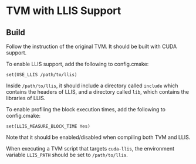 # TVM with LLIS Support

## Build

Follow the instruction of the original TVM. It should be built with CUDA support.


To enable LLIS support, add the following to config.cmake:
```
set(USE_LLIS /path/to/llis)
```
Inside `/path/to/llis`, it should include a directory called `include` which contains the headers of LLIS, and a directory called `lib`, which contains the libraries of LLIS.

To enable profiling the block execution times, add the following to config.cmake:
```
set(LLIS_MEASURE_BLOCK_TIME Yes)
```
Note that it should be enabled/disabled when compiling both TVM and LLIS.

When executing a TVM script that targets `cuda-llis`, the environment variable `LLIS_PATH` should be set to `/path/to/llis`.

